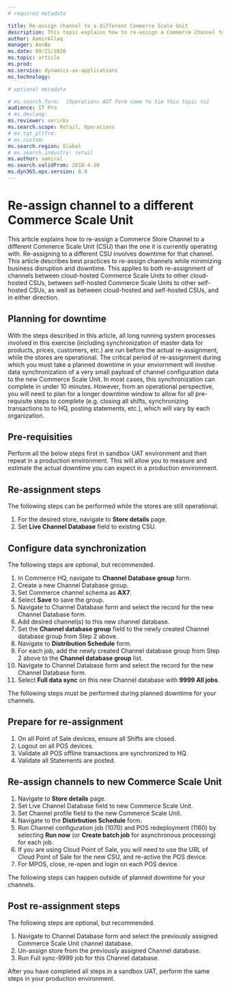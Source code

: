```yaml
---
# required metadata

title: Re-assign channel to a different Commerce Scale Unit
description: This topic explains how to re-assign a Commerce Channel to a different Commerce Scale Unit.
author: AamirAllaq
manager: AnnBe
ms.date: 09/21/2020
ms.topic: article
ms.prod:
ms.service: dynamics-ax-applications
ms.technology:

# optional metadata

# ms.search.form:  [Operations AOT form name to tie this topic to]
audience: IT Pro
# ms.devlang:
ms.reviewer: sericks
ms.search.scope: Retail, Operations
# ms.tgt_pltfrm:
# ms.custom: 
ms.search.region: Global
# ms.search.industry: retail
ms.author: aamiral
ms.search.validFrom: 2018-4-30
ms.dyn365.ops.version: 8.0
---
```


# Re-assign channel to a different Commerce Scale Unit
This article explains how to re-assign a Commerce Store Channel to a different Commerce Scale Unit (CSU) than the one it is currently operating with. Re-assigning to a different CSU involves downtime for that channel. This article describes best practices to re-assign channels while minimizing business disruption and downtime. This applies to both re-assignment of channels between cloud-hosted Commerce Scale Units to other cloud-hosted CSUs, between self-hosted Commerce Scale Units to other self-hosted CSUs, as well as between cloud-hosted and self-hosted CSUs, and in either direction. 

## Planning for downtime
With the steps described in this article, all long running system processes involved in this exercise (including synchronization of master data for products, prices, customers, etc.) are run before the actual re-assignment, while the stores are operational. The critical period of re-assignment during which you must take a planned downtime in your enviornment will involve data synchronization of a very small payload of channel configuration data to the new Commerce Scale Unit. In most cases, this synchronization can complete in under 10 minutes. However, from an operational perspective, you will need to plan for a longer downtime window to allow for all pre-requisite steps to complete (e.g. closing all shifts, synchronizing transactions to to HQ, posting statements, etc.), which will vary by each organization.

## Pre-requisities
Perform all the below steps first in sandbox UAT environment and then repeat in a production environment. This will allow you to measure and estimate the actual downtime you can expect in a production environment. 

## Re-assignment steps

The following steps can be performed while the stores are still operational.

1. For the desired store, navigate to **Store details** page.
2. Set **Live Channel Database** field to existing CSU.

## Configure data synchronization

The following steps are optional, but recommended.

1. In Commerce HQ, navigate to **Channel Database group** form.
2. Create a new Channel Database group.
3. Set Commerce channel schema as **AX7**.
4. Select **Save** to save the group.
5. Navigate to Channel Database form and select the record for the new Channel Database form.
6. Add desired channel(s) to this new channel database.
7. Set the **Channel database group** field to the newly created Channel database group from Step 2 above.
8. Navigate to **Distribution Schedule** form.
9. For each job, add the newly created Channel database group from Step 2 above to the **Channel database group** list. 
10. Navigate to Channel Database form and select the record for the new Channel Database form.
11. Select **Full data sync** on this new Channel database with **9999 All jobs**.

The following steps must be performed during planned downtime for your channels.

## Prepare for re-assignment

1. On all Point of Sale devices, ensure all Shifts are closed.
2. Logout on all POS devices.
3. Validate all POS offline transactions are synchronized to HQ.
4. Validate all Statements are posted.

## Re-assign channels to new Commerce Scale Unit

1. Navigate to **Store details** page.
2. Set Live Channel Database field to new Commerce Scale Unit.
3. Set Channel profile field to the new Commerce Scale Unit.
4. Navigate to the **Distirbution Schedule** form.
5. Run Channel configuration job (1070) and POS redeployment (1160) by selecting **Run now** (or **Create batch job** for asynchronous processing) for each job. 
6. If you are using Cloud Point of Sale, you will need to use the URL of Cloud Point of Sale for the new CSU, and re-active the POS device. 
7. For MPOS, close, re-open and login on each POS device.

The following steps can happen outside of planned downtime for your channels.

## Post re-assignment steps

The following steps are optional, but recommended.

1. Navigate to Channel Database form and select the previously assigned Commerce Scale Unit channel database.
2. Un-assign store from the previously assigned Channel database.
3. Run Full sync-9999 job for this Channel database.

After you have completed all steps in a sandbox UAT, perform the same steps in your production environment. 
